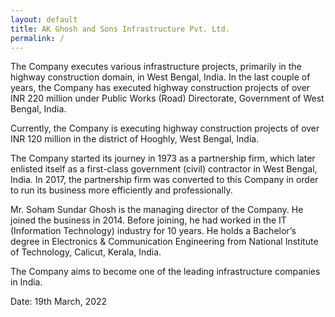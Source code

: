 ```yaml
---
layout: default
title: AK Ghosh and Sons Infrastructure Pvt. Ltd.
permalink: /
---
```


The Company executes various infrastructure projects, primarily in the highway construction domain, in West Bengal, India. In the last couple of years, the Company has executed highway construction projects of over INR 220 million under Public Works (Road) Directorate, Government of West Bengal, India.

Currently, the Company is executing highway construction projects of over INR 120 million in the district of Hooghly, West Bengal, India.

The Company started its journey in 1973 as a partnership firm, which later enlisted itself as a first-class government (civil) contractor in West Bengal, India. In 2017, the partnership firm was converted to this Company in order to run its business more efficiently and professionally.

Mr. Soham Sundar Ghosh is the managing director of the Company. He joined the business in 2014. Before joining, he had worked in the IT (Information Technology) industry for 10 years. He holds a Bachelor’s degree in Electronics & Communication Engineering from National Institute of Technology, Calicut, Kerala, India.

The Company aims to become one of the leading infrastructure companies in India.



Date: 19th March, 2022
